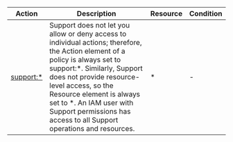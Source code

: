 | Action | Description | Resource | Condition |
| --- | --- | --- | --- |
| [support:*](http://docs.aws.amazon.com/awssupport/latest/user/getting-started.html#accessing-support) | Support does not let you allow or deny access to individual actions; therefore, the Action element of a policy is always set to support:*. Similarly, Support does not provide resource-level access, so the Resource element is always set to *. An IAM user with Support permissions has access to all Support operations and resources. | * | - |
